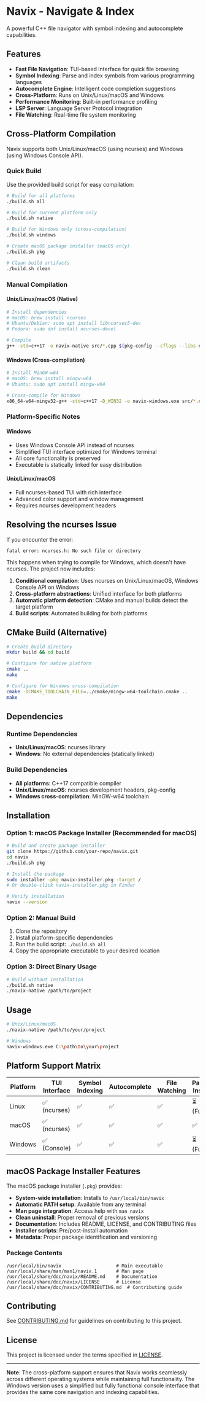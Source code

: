 # Navix - Navigate & Index

A powerful C++ file navigator with symbol indexing and autocomplete capabilities.

## Features

- **Fast File Navigation**: TUI-based interface for quick file browsing
- **Symbol Indexing**: Parse and index symbols from various programming languages
- **Autocomplete Engine**: Intelligent code completion suggestions
- **Cross-Platform**: Runs on Unix/Linux/macOS and Windows
- **Performance Monitoring**: Built-in performance profiling
- **LSP Server**: Language Server Protocol integration
- **File Watching**: Real-time file system monitoring

## Cross-Platform Compilation

Navix supports both Unix/Linux/macOS (using ncurses) and Windows (using Windows Console API).

### Quick Build

Use the provided build script for easy compilation:

```bash
# Build for all platforms
./build.sh all

# Build for current platform only
./build.sh native

# Build for Windows only (cross-compilation)
./build.sh windows

# Create macOS package installer (macOS only)
./build.sh pkg

# Clean build artifacts
./build.sh clean
```

### Manual Compilation

#### Unix/Linux/macOS (Native)
```bash
# Install dependencies
# macOS: brew install ncurses
# Ubuntu/Debian: sudo apt install libncurses5-dev
# Fedora: sudo dnf install ncurses-devel

# Compile
g++ -std=c++17 -o navix-native src/*.cpp $(pkg-config --cflags --libs ncurses)
```

#### Windows (Cross-compilation)
```bash
# Install MinGW-w64
# macOS: brew install mingw-w64
# Ubuntu: sudo apt install mingw-w64

# Cross-compile for Windows
x86_64-w64-mingw32-g++ -std=c++17 -D_WIN32 -o navix-windows.exe src/*.cpp -static-libgcc -static-libstdc++
```

### Platform-Specific Notes

#### Windows
- Uses Windows Console API instead of ncurses
- Simplified TUI interface optimized for Windows terminal
- All core functionality is preserved
- Executable is statically linked for easy distribution

#### Unix/Linux/macOS
- Full ncurses-based TUI with rich interface
- Advanced color support and window management
- Requires ncurses development headers

## Resolving the ncurses Issue

If you encounter the error:
```
fatal error: ncurses.h: No such file or directory
```

This happens when trying to compile for Windows, which doesn't have ncurses. The project now includes:

1. **Conditional compilation**: Uses ncurses on Unix/Linux/macOS, Windows Console API on Windows
2. **Cross-platform abstractions**: Unified interface for both platforms
3. **Automatic platform detection**: CMake and manual builds detect the target platform
4. **Build scripts**: Automated building for both platforms

## CMake Build (Alternative)

```bash
# Create build directory
mkdir build && cd build

# Configure for native platform
cmake ..
make

# Configure for Windows cross-compilation
cmake -DCMAKE_TOOLCHAIN_FILE=../cmake/mingw-w64-toolchain.cmake ..
make
```

## Dependencies

### Runtime Dependencies
- **Unix/Linux/macOS**: ncurses library
- **Windows**: No external dependencies (statically linked)

### Build Dependencies
- **All platforms**: C++17 compatible compiler
- **Unix/Linux/macOS**: ncurses development headers, pkg-config
- **Windows cross-compilation**: MinGW-w64 toolchain

## Installation

### Option 1: macOS Package Installer (Recommended for macOS)

```bash
# Build and create package installer
git clone https://github.com/your-repo/navix.git
cd navix
./build.sh pkg

# Install the package
sudo installer -pkg navix-installer.pkg -target /
# Or double-click navix-installer.pkg in Finder

# Verify installation
navix --version
```

### Option 2: Manual Build

1. Clone the repository
2. Install platform-specific dependencies
3. Run the build script: `./build.sh all`
4. Copy the appropriate executable to your desired location

### Option 3: Direct Binary Usage

```bash
# Build without installation
./build.sh native
./navix-native /path/to/project
```

## Usage

```bash
# Unix/Linux/macOS
./navix-native /path/to/your/project

# Windows
navix-windows.exe C:\path\to\your\project
```

## Platform Support Matrix

| Platform | TUI Interface | Symbol Indexing | Autocomplete | File Watching | Package Installer |
|----------|---------------|-----------------|--------------|---------------|-------------------|
| Linux    | ✅ (ncurses)   | ✅              | ✅           | ✅            | ⏳ (Future)       |
| macOS    | ✅ (ncurses)   | ✅              | ✅           | ✅            | ✅ (.pkg)         |
| Windows  | ✅ (Console)   | ✅              | ✅           | ✅            | ⏳ (Future)       |

## macOS Package Installer Features

The macOS package installer (`.pkg`) provides:

- **System-wide installation**: Installs to `/usr/local/bin/navix`
- **Automatic PATH setup**: Available from any terminal
- **Man page integration**: Access help with `man navix`
- **Clean uninstall**: Proper removal of previous versions
- **Documentation**: Includes README, LICENSE, and CONTRIBUTING files
- **Installer scripts**: Pre/post-install automation
- **Metadata**: Proper package identification and versioning

### Package Contents

```
/usr/local/bin/navix                    # Main executable
/usr/local/share/man/man1/navix.1       # Man page
/usr/local/share/doc/navix/README.md    # Documentation
/usr/local/share/doc/navix/LICENSE      # License
/usr/local/share/doc/navix/CONTRIBUTING.md  # Contributing guide
```

## Contributing

See [CONTRIBUTING.md](CONTRIBUTING.md) for guidelines on contributing to this project.

## License

This project is licensed under the terms specified in [LICENSE](LICENSE).

---

**Note**: The cross-platform support ensures that Navix works seamlessly across different operating systems while maintaining full functionality. The Windows version uses a simplified but fully functional console interface that provides the same core navigation and indexing capabilities. 